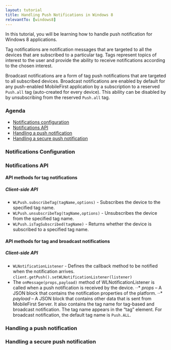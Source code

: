```yaml
---
layout: tutorial
title: Handling Push Notifications in Windows 8
relevantTo: [windows8]
---
```

In this tutorial, you will be learning how to handle push notification for Windows 8 applications.

Tag notifications are notification messages that are targeted to all the devices that are subscribed to a particular tag.
Tags represent topics of interest to the user and provide the ability to receive notifications according to the chosen interest.

Broadcast notifications are a form of tag push notifications that are targeted to all subscribed devices. Broadcast notifications are enabled by default for any push-enabled MobileFirst application by a subscription to a reserved `Push.all` tag (auto-created for every device). This ability can be disabled by by unsubscribing from the reserved `Push.all` tag.
### Agenda
* [Notifications configuration](#notifications-configuration)
* [Notifications API](#notifications-api)
* [Handling a push notification](#handling-a-push-notification)
* [Handling a secure push notification](#handling-a-secure-push-notification)

### Notifications Configuration

### Notifications API

#### API methods for tag notifications
##### Client-side API
* `WLPush.subscribeTag(tagName,options)` - Subscribes the device to the specified tag name.
* `WLPush.unsubscribeTag(tagName,options)` - Unsubscribes the device from the specified tag name.
* `WLPush.isTagSubscribed(tagName)` - Returns whether the device is subscribed to a specified tag name.

#### API methods for tag and broadcast notifications
##### Client-side API

* `WLNotificationListener` - Defines the callback method to be notified when the notification arrives.
`client.getPush().setWLNotificationListener(listener)
`
* The `onMessage(props,payload)` method of WLNotificationListener is called when a push notification is received by the device.
⋅⋅* *props* – A JSON block that contains the notification properties of the platform.
⋅⋅* *payload* – A JSON block that contains other data that is sent from MobileFirst Server. It also contains the tag name for tag-based and broadcast notification. The tag name appears in the “tag” element. For broadcast notification, the default tag name is `Push.ALL`.

### Handling a push notification

### Handling a secure push notification

